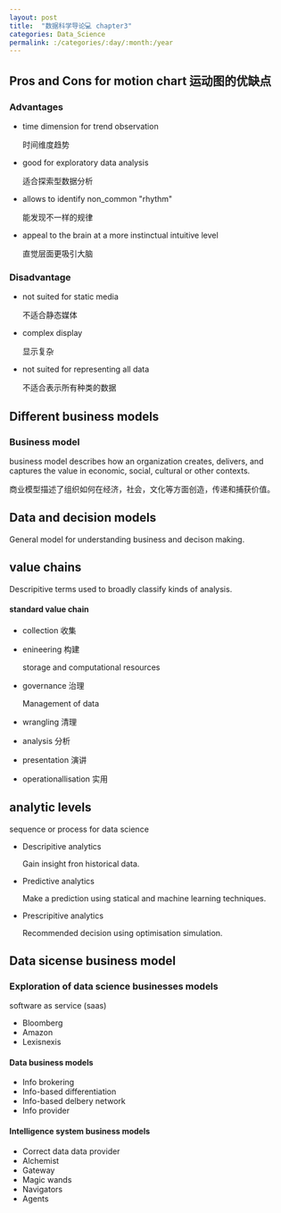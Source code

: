 ```yaml
---
layout: post
title:  "数据科学导论💻 chapter3"
categories: Data_Science
permalink: :/categories/:day/:month:/year
---
```


## Pros and Cons for motion chart 运动图的优缺点

### Advantages

- time dimension for trend observation

  时间维度趋势

- good for exploratory data analysis

  适合探索型数据分析

- allows to identify non_common "rhythm"

  能发现不一样的规律

- appeal to the brain at a more instinctual intuitive level

  直觉层面更吸引大脑

### Disadvantage

- not suited for static media

  不适合静态媒体

- complex display

  显示复杂

- not suited for representing all data

  不适合表示所有种类的数据

## Different business models

### Business model

business model describes how an organization creates, delivers, and captures the value in economic, social, cultural or other contexts.

商业模型描述了组织如何在经济，社会，文化等方面创造，传递和捕获价值。

## Data and decision models

General model for understanding business and decison making. 

## value chains

Descripitive terms used to broadly classify kinds of analysis.

#### standard value chain

* collection 收集

* enineering 构建

  storage and computational resources

* governance 治理

  Management of data

* wrangling 清理

* analysis 分析

* presentation 演讲

* operationallisation 实用

## analytic levels

sequence or process for data science

* Descripitive analytics

  Gain insight fron historical data.

* Predictive analytics

  Make a prediction using statical and machine learning techniques. 

* Prescripitive analytics

  Recommended decision using optimisation simulation.

## Data sicense business model

### Exploration of data science businesses models

software as service (saas)

- Bloomberg
- Amazon 
- Lexisnexis 

#### Data business models

- Info brokering
- Info-based differentiation
- Info-based delbery network
- Info provider

#### Intelligence system business models

- Correct data data provider
- Alchemist
- Gateway
- Magic wands
- Navigators
- Agents 